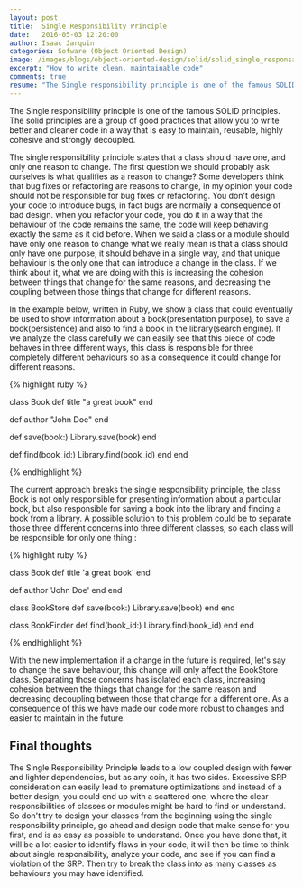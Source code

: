 ```yaml
---
layout: post
title:  Single Responsibility Principle
date:   2016-05-03 12:20:00
author: Isaac Jarquin
categories: Sofware (Object Oriented Design)
image: /images/blogs/object-oriented-design/solid/solid_single_responsability_principle.jpg
excerpt: "How to write clean, maintainable code"
comments: true
resume: "The Single responsibility principle is one of the famous SOLID principles. The solid principles are a group of good practices that allow you to write better and cleaner code in a way that is easy to maintain, reusable, highly cohesive and strongly decoupled ..."
---
```


The Single responsibility principle is one of the famous SOLID principles. The solid principles are a group of good practices that allow you to write better and cleaner code in a way that is easy to maintain, reusable, highly cohesive and strongly decoupled.

The single responsibility principle states that a class should have one, and only one reason to change. The first question we should probably ask ourselves is what qualifies as a reason to change?
Some developers think that bug fixes or refactoring are reasons to change, in my opinion your code should not be responsible for bug fixes or refactoring. You don't design your code to introduce bugs, in fact bugs are normally a consequence of bad design. when you refactor your code, you do it in a way that the behaviour of the code remains the same, the code will keep behaving exactly the same as it did before. When we said a class or a module should have only one reason to change what we really mean is that a class should only have one purpose, it should behave in a single way, and that unique behaviour is the only one that can introduce a change in the class. If we think about it, what we are doing with this is increasing the cohesion between things that change for the same reasons, and decreasing the coupling between those things that change for different reasons. 

In the example below, written in Ruby, we show a class that could eventually be used to show information about a book(presentation purpose), to save a book(persistence) and also to find a book in the library(search engine). If we analyze the class carefully we can easily see that this piece of code behaves in three different ways, this class is responsible for three completely different behaviours so as a consequence it could change for different reasons.


{% highlight ruby %}

class Book
  def title
    "a great book"
  end

  def author
    "John Doe"
  end

  def save(book:)
    Library.save(book)
  end

  def find(book_id:)
    Library.find(book_id)
  end
end

{% endhighlight %}

The current approach breaks the single responsibility principle, the class Book is not only responsible for presenting information about a particular book, but also responsible for saving a book into the library and finding a book from a library. A possible solution to this problem could be to separate those three different concerns into three different classes, so each class will be responsible for only one thing :

{% highlight ruby %}

class Book
  def title
    'a great book' 
  end

  def author
    'John Doe'
  end
end

class BookStore
  def save(book:)
    Library.save(book)
  end
end

class BookFinder
  def find(book_id:)
    Library.find(book_id)
  end
end

{% endhighlight %}


With the new implementation if a change in the future is required, let's say to change the save behaviour, this change will only affect the BookStore class. Separating those concerns has isolated each class, increasing cohesion between the things that change for the same reason and decreasing decoupling between those that change for a different one. As a consequence of this we have made our code more robust to changes and easier to maintain in the future.


## Final thoughts
The Single Responsibility Principle leads to a low coupled design with fewer and lighter dependencies, but as any coin, it has two sides. Excessive SRP consideration can easily lead to premature optimizations and instead of a better design, you could end up with a scattered one, where the clear responsibilities of classes or modules might be hard to find or understand. So don't try to design your classes from the beginning using the single responsibility principle, go ahead and design code that make sense for you first, and is as easy as possible to understand. Once you have done that, it will be a lot easier to identify flaws in your code, it will then be time to think about single responsibility, analyze your code, and see if you can find a violation of the SRP. Then try to break the class into as many classes as behaviours you may have identified.
